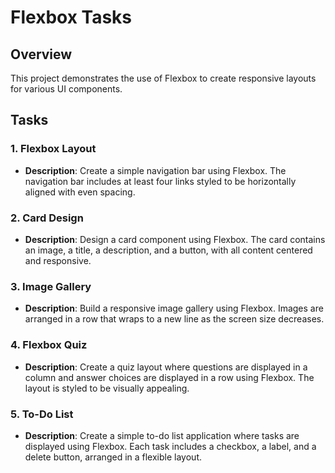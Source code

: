 # Flexbox Tasks

## Overview
This project demonstrates the use of Flexbox to create responsive layouts for various UI components. 

## Tasks

### 1. Flexbox Layout
- **Description**: Create a simple navigation bar using Flexbox. The navigation bar includes at least four links styled to be horizontally aligned with even spacing.

### 2. Card Design
- **Description**: Design a card component using Flexbox. The card contains an image, a title, a description, and a button, with all content centered and responsive.

### 3. Image Gallery
- **Description**: Build a responsive image gallery using Flexbox. Images are arranged in a row that wraps to a new line as the screen size decreases.

### 4. Flexbox Quiz
- **Description**: Create a quiz layout where questions are displayed in a column and answer choices are displayed in a row using Flexbox. The layout is styled to be visually appealing.

### 5. To-Do List
- **Description**: Create a simple to-do list application where tasks are displayed using Flexbox. Each task includes a checkbox, a label, and a delete button, arranged in a flexible layout.
